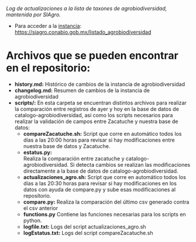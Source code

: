 *Log de actualizaciones a la lista de taxones de agrobiodiversidad, mantenida por SIAgro.*

* Para acceder a la [instancia](https://siagro.conabio.gob.mx/listado_agrobiodiversidad): https://siagro.conabio.gob.mx/listado_agrobiodiversidad

# Archivos que se pueden encontrar en el repositorio:
* **history.md:**
  Histórico de cambios de la instancia de agrobiodiversidad
* **changelog.md:**
  Resumen de cambios de la instancia de agrobiodiversidad
* **scripts/:**
  En esta carpeta se encuentran distintos archivos para realizar la comparación entre registros de ayer y hoy en la base de datos de catalogo-agrobiodiversidad, así como los scripts necesarios para realizar la validación de campos entre Zacatuche y nuestra base de datos: 
  * **compareZacatuche.sh:**
    Script que corre en automático todos los días a las 20:00 horas para revisar si hay modificaciones entre nuestra base de datos y Zacatuche. 
  * **estatus.py:**  
    Realiza la comparación entre zacatuche y catalogo-agrobiodiversidad. Si detecta cambios se realizan las modificaciones directamente a la base de datos de catalogo-agrobiodiversidad.
  * **actualizaciones_agro.sh:**
    Script que corre en automático todos los días a las 20:30 horas para revisar si hay modificaciones en los datos con ayuda de compare.py y sube esas modificaciones al repositorio.
  * **compare.py:**
    Realiza la comparación del último csv generado contra el csv anterior
  * **functions.py**
    Contiene las funciones necesarias para los scripts en python.
  * **logfile.txt:**
    Logs del script actualizaciones_agro.sh
  * **logEstatus.txt:**
    Logs del script compareZacatuche.sh
